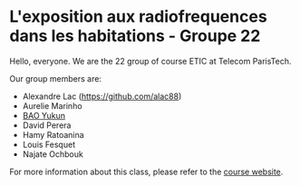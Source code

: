 # L'exposition aux radiofrequences dans les habitations - Groupe 22

Hello, everyone. We are the 22 group of course ETIC at Telecom ParisTech.

Our group members are:

- Alexandre Lac (https://github.com/alac88)
- Aurelie Marinho
- [BAO Yukun](https://github.com/baoyukun)
- David Perera
- Hamy Ratoanina
- Louis Fesquet
- Najate Ochbouk

For more information about this class, please refer to the [course website](https://controverses.telecom-paristech.fr).